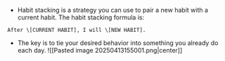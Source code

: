 - Habit stacking is a strategy you can use to pair a new habit with a current habit. The habit stacking formula is: 

```ad-note
After \[CURRENT HABIT], I will \[NEW HABIT].
```
- The key is to tie your desired behavior into something you already do each day.
![[Pasted image 20250413155001.png|center]]